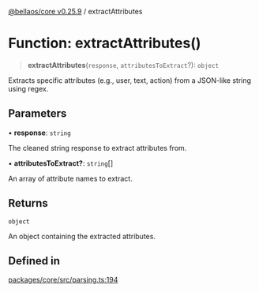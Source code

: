 [@bellaos/core v0.25.9](../index.md) / extractAttributes

# Function: extractAttributes()

> **extractAttributes**(`response`, `attributesToExtract`?): `object`

Extracts specific attributes (e.g., user, text, action) from a JSON-like string using regex.

## Parameters

• **response**: `string`

The cleaned string response to extract attributes from.

• **attributesToExtract?**: `string`[]

An array of attribute names to extract.

## Returns

`object`

An object containing the extracted attributes.

## Defined in

[packages/core/src/parsing.ts:194](https://github.com/bellaOS/bella/blob/main/packages/core/src/parsing.ts#L194)
